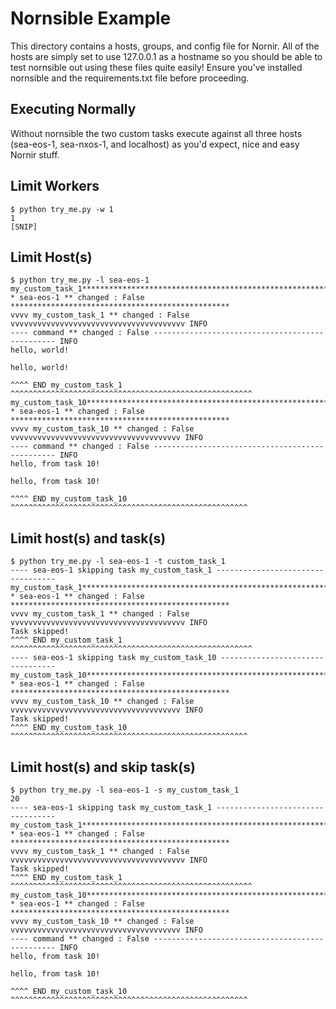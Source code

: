 # Nornsible Example

This directory contains a hosts, groups, and config file for Nornir. All of the hosts are simply set to use 127.0.0.1 as a hostname so you should be able to test nornsible out using these files quite easily! Ensure you've installed nornsible and the requirements.txt file before proceeding.


## Executing Normally

Without nornsible the two custom tasks execute against all three hosts (sea-eos-1, sea-nxos-1, and localhost) as you'd expect, nice and easy Nornir stuff.


## Limit Workers

```
$ python try_me.py -w 1
1
[SNIP]
```


## Limit Host(s)

```
$ python try_me.py -l sea-eos-1
my_custom_task_1****************************************************************
* sea-eos-1 ** changed : False *************************************************
vvvv my_custom_task_1 ** changed : False vvvvvvvvvvvvvvvvvvvvvvvvvvvvvvvvvvvvvvv INFO
---- command ** changed : False ------------------------------------------------ INFO
hello, world!

hello, world!

^^^^ END my_custom_task_1 ^^^^^^^^^^^^^^^^^^^^^^^^^^^^^^^^^^^^^^^^^^^^^^^^^^^^^^
my_custom_task_10***************************************************************
* sea-eos-1 ** changed : False *************************************************
vvvv my_custom_task_10 ** changed : False vvvvvvvvvvvvvvvvvvvvvvvvvvvvvvvvvvvvvv INFO
---- command ** changed : False ------------------------------------------------ INFO
hello, from task 10!

hello, from task 10!

^^^^ END my_custom_task_10 ^^^^^^^^^^^^^^^^^^^^^^^^^^^^^^^^^^^^^^^^^^^^^^^^^^^^^
```

## Limit host(s) and task(s)

```
$ python try_me.py -l sea-eos-1 -t custom_task_1
---- sea-eos-1 skipping task my_custom_task_1 ----------------------------------
my_custom_task_1****************************************************************
* sea-eos-1 ** changed : False *************************************************
vvvv my_custom_task_1 ** changed : False vvvvvvvvvvvvvvvvvvvvvvvvvvvvvvvvvvvvvvv INFO
Task skipped!
^^^^ END my_custom_task_1 ^^^^^^^^^^^^^^^^^^^^^^^^^^^^^^^^^^^^^^^^^^^^^^^^^^^^^^
---- sea-eos-1 skipping task my_custom_task_10 ---------------------------------
my_custom_task_10***************************************************************
* sea-eos-1 ** changed : False *************************************************
vvvv my_custom_task_10 ** changed : False vvvvvvvvvvvvvvvvvvvvvvvvvvvvvvvvvvvvvv INFO
Task skipped!
^^^^ END my_custom_task_10 ^^^^^^^^^^^^^^^^^^^^^^^^^^^^^^^^^^^^^^^^^^^^^^^^^^^^^
```

## Limit host(s) and skip task(s)

```
$ python try_me.py -l sea-eos-1 -s my_custom_task_1
20
---- sea-eos-1 skipping task my_custom_task_1 ----------------------------------
my_custom_task_1****************************************************************
* sea-eos-1 ** changed : False *************************************************
vvvv my_custom_task_1 ** changed : False vvvvvvvvvvvvvvvvvvvvvvvvvvvvvvvvvvvvvvv INFO
Task skipped!
^^^^ END my_custom_task_1 ^^^^^^^^^^^^^^^^^^^^^^^^^^^^^^^^^^^^^^^^^^^^^^^^^^^^^^
my_custom_task_10***************************************************************
* sea-eos-1 ** changed : False *************************************************
vvvv my_custom_task_10 ** changed : False vvvvvvvvvvvvvvvvvvvvvvvvvvvvvvvvvvvvvv INFO
---- command ** changed : False ------------------------------------------------ INFO
hello, from task 10!

hello, from task 10!

^^^^ END my_custom_task_10 ^^^^^^^^^^^^^^^^^^^^^^^^^^^^^^^^^^^^^^^^^^^^^^^^^^^^^
```
